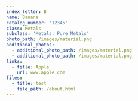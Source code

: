 ```yaml
---
index_letter: B
name: Banana
catalog_number: '12345'
class: Metals
subclass: 'Metals: Pure Metals'
photo_path: /images/material.png
additional_photos:
  - additional_photo_path: /images/material.png
  - additional_photo_path: /images/material.png
links:
  - title: Apple
    url: www.apple.com
files:
  - title: test
    file_path: /about.html
---
```


